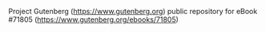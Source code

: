 Project Gutenberg (https://www.gutenberg.org) public repository
for eBook #71805 (https://www.gutenberg.org/ebooks/71805)
